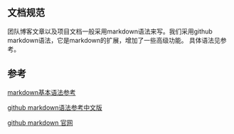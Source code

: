 ## 文档规范

团队博客文章以及项目文档一般采用markdown语法来写。我们采用github markdown语法，它是markdown的扩展，增加了一些高级功能。
具体语法见参考。

## 参考

[markdown基本语法参考][1]

[github markdown语法参考中文版][2]

[github markdown 官网][3]


[1]:http://wowubuntu.com/markdown/ "markdown基本语法参考"
[2]:https://github.com/baixing/FE-Blog/issues/5 "github markdown语法参考中文版"
[3]:https://help.github.com/articles/basic-writing-and-formatting-syntax/ "github markdown 官网"
